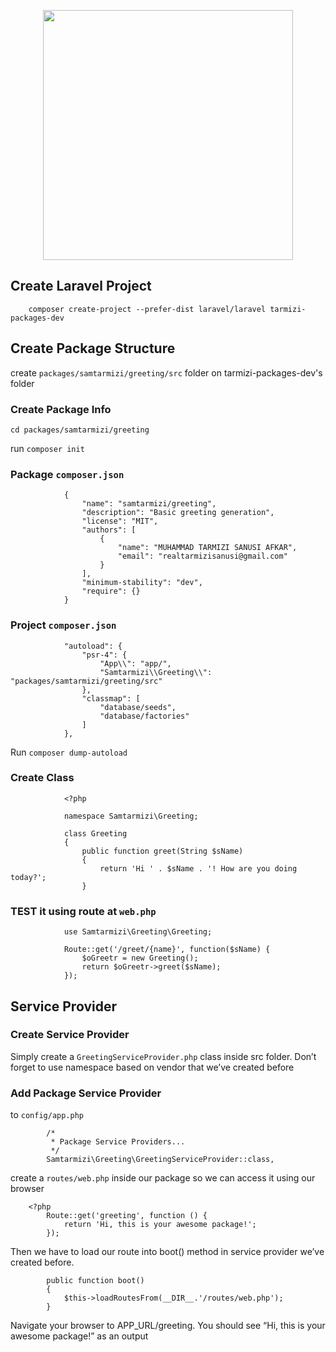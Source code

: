 <p align="center"><img src="https://res.cloudinary.com/dtfbvvkyp/image/upload/v1566331377/laravel-logolockup-cmyk-red.svg" width="400"></p>



## Create Laravel Project

        composer create-project --prefer-dist laravel/laravel tarmizi-packages-dev

## Create Package Structure

create `packages/samtarmizi/greeting/src` folder on tarmizi-packages-dev's folder

### Create Package Info

`cd packages/samtarmizi/greeting`

run `composer init`

### Package `composer.json`

```
            {
                "name": "samtarmizi/greeting",
                "description": "Basic greeting generation",
                "license": "MIT",
                "authors": [
                    {
                        "name": "MUHAMMAD TARMIZI SANUSI AFKAR",
                        "email": "realtarmizisanusi@gmail.com"
                    }
                ],
                "minimum-stability": "dev",
                "require": {}
            }
```

### Project `composer.json`

```
            "autoload": {
                "psr-4": {
                    "App\\": "app/",
                    "Samtarmizi\\Greeting\\": "packages/samtarmizi/greeting/src"
                },
                "classmap": [
                    "database/seeds",
                    "database/factories"
                ]
            },
```

Run `composer dump-autoload`

### Create Class

```
            <?php

            namespace Samtarmizi\Greeting;

            class Greeting
            {
                public function greet(String $sName)
                {
                    return 'Hi ' . $sName . '! How are you doing today?';
                }
```


### TEST it using route at `web.php`

```
            use Samtarmizi\Greeting\Greeting;

            Route::get('/greet/{name}', function($sName) {
                $oGreetr = new Greeting();
                return $oGreetr->greet($sName);
            });
```

##  Service Provider

### Create Service Provider

Simply create a `GreetingServiceProvider.php` class inside src folder. Don’t forget to use namespace based on vendor that we’ve created before

### Add Package Service Provider

to `config/app.php`

```
        /*
         * Package Service Providers...
         */
        Samtarmizi\Greeting\GreetingServiceProvider::class,
```

create a `routes/web.php` inside our package so we can access it using our browser

```
    <?php
        Route::get('greeting', function () {
            return 'Hi, this is your awesome package!';
        });
```

Then we have to load our route into boot() method in service provider we’ve created before.

```
        public function boot()
        {
            $this->loadRoutesFrom(__DIR__.'/routes/web.php');
        }
```

Navigate your browser to APP_URL/greeting. You should see “Hi, this is your awesome package!” as an output
